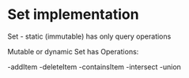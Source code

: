 # Set implementation

Set - static (immutable) has only query operations

Mutable or dynamic Set has Operations:

-addItem
-deleteItem
-containsItem
-intersect
-union
